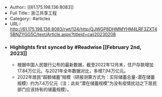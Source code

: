 - Author:: [[61.175.198.136:8083]]
- Full Title:: 浙江共享工程
- Category:: #articles
- URL:: http://61.175.198.136:8083/rwt/124/http/QJWGP8DHMMYHM4LRF3ZXT45BNZYGG5C/text/Article.aspx?titleid=caij20230208
- ### Highlights first synced by #Readwise [[February 2nd, 2023]]
    - 根据中国人民银行公布的最新数据，截至2022年12月末，住户存款增加17.84万亿元。与2021年全年数据对比，多增7.94万亿元。
    - 2022年居民“超额储蓄”规模（研报测算方式为：实际储蓄总量-潜在储蓄规模）约为7.4万亿元（注：此处“潜在储蓄规模”为没有疫情扰动之下居民部门应该持有的储蓄规模）。

